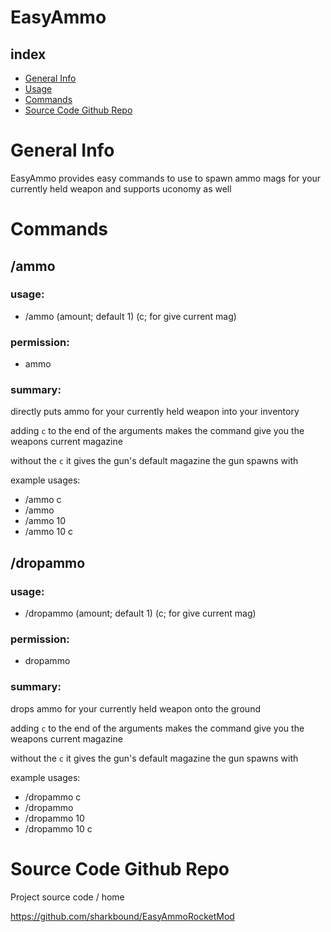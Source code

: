 # EasyAmmo
## index
* [General Info](#general-info)
* [Usage](#usage)
* [Commands](#commands)
* [Source Code Github Repo](#source-code-github-repo)

# General Info
EasyAmmo provides easy commands to use to spawn ammo mags for your currently held weapon and supports uconomy as well

# Commands
## /ammo 
### usage: 
* /ammo (amount; default 1) (c; for give current mag)
### permission: 
* ammo
### summary:
directly puts ammo for your currently held weapon into your inventory

adding `c` to the end of the arguments makes the command give you the weapons current magazine

without the `c` it gives the gun's default magazine the gun spawns with

example usages: 
* /ammo c  
* /ammo 
* /ammo 10 
* /ammo 10 c

## /dropammo 
### usage: 
* /dropammo (amount; default 1) (c; for give current mag)
### permission: 
* dropammo
### summary:
drops ammo for your currently held weapon onto the ground

adding `c` to the end of the arguments makes the command give you the weapons current magazine

without the `c` it gives the gun's default magazine the gun spawns with

example usages: 
* /dropammo c  
* /dropammo 
* /dropammo 10 
* /dropammo 10 c

# Source Code Github Repo
Project source code / home

https://github.com/sharkbound/EasyAmmoRocketMod